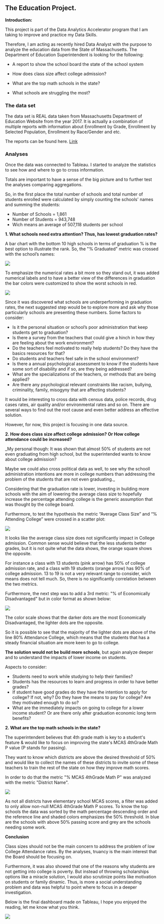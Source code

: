 ## The Education Project.

**Introduction:** 

This project is part of the Data Analytics Accelerator program that I am taking to improve and practice my Data Skills. 


Therefore, I am acting as recently hired Data Analyst with the purpose to analyze the education data from the State of Massachusetts. The Department of Education Superintendent is looking for the following:


- A report to show the school board the state of the school system 

- How does class size affect college admission?

- What are the top math schools in the state?

- What schools are struggling the most?



###  The data set


The data set is REAL data taken from Massachusetts Department of Education Website from the year 2017. It is actually a combination of multiple reports with information about  Enrollment by Grade, Enrollment by Selected Population, Enrollment by Race/Gender and etc. 


The reports can be found here. [Link](https://profiles.doe.mass.edu/statereport/)


###  Analyses


Once the data was connected to Tableau. I started to analyze the statistics to see how and where to go to cross information. 


Totals are important to have a sense of the big picture and to further test the analyses comparing aggregations. 


So, in the first place the total number of schools and total number of students enrolled were calculated by simply counting the schools' names and summing the students:


- Number of Schools = 1,861
- Number of Students = 943,748
- Wich means an average of  507,118 students per school
  

**1. What schools need extra attention? Thus, has lowest graduation rates?**


   A bar chart with the bottom 10 high schools in terms of graduation % is the best option to illustrate the rank. So, the "% Graduated" metric was crossed with the school’s names:


<img src="images/LowGrad_1.jpg?raw=true"/> 


To emphasize the numerical rates a bit more so they stand out, it was added numerical labels and to have a better view of the differences in graduation the bar colors were customized to show the worst schools in red.


<img src="images/LowGrad_2.jpg?raw=true"/>


Since it was discovered what schools are underperforming in graduation rates, the next suggested step would be to explore more and ask why those particularly schools are presenting these numbers. Some factors to consider:


- Is it the personal situation or school’s poor administration that keep students get to graduation? 
- Is there a survey from the teachers that could give a hinch in how they are feeling about the work environment?
- Do the teachers feel motivated to really help students? Do they have the basics resources for that?
- Do students and teachers feel safe in the school environment?
- Is there a annual psychological assessment to know if the students have some sort of disability and if so, are they being addressed?
- What are the specializations of the teachers, or methods that are being applied?
- Are there any psychological relevant constraints like racism, bullying, criminality, family, misogyny that are affecting students?


It would be interesting to cross data with census data, police records, drug cases rates, air quality and/or environmental rates and so on. There are several ways to find out the root cause and even better address an effective solution. 

However, for now, this project is focusing in one data source.


**2. How does class size affect college admission? Or How college attendance could be increased?**


_My personal though: It was shown that almost 50% of students are not even graduating from high school, but the superintended wants to know about college admission? 

Maybe we could also cross political data as well, to see why the schooll administration intentions are more in college numbers than addressing the problem of the students that are not even graduating._


Considering that the graduation rate is lower, investing in building more schools with the aim of lowering the average class size to hopefully increase the percentage attending college is the generic assumption that was thought by the college board. 


Furthermore, to test the hypothesis  the metric “Average Class Size” and “% Attending College” were crossed in a scatter plot:



<img src="images/CollegevsClassSize_1.jpg?raw=true"/>


It looks like the average class size does not significantly impact in College admission. Common sense would believe that the less students better grades, but it is not quite what the data shows, the orange square shows the opposite. 


For instance a class with 13 students (pink arrow) has 50% of college admission rate, and a class with 19 students (orange arrow) has 90% of college admission. 13 to 19 is not a very relevant range to consider, wich means does not tell much. So, there is no significantly correlation between the two metrics.


Furthermore, the next step was to add a 3rd metric: "% of Economically Disadvantaged" but in color format as shown below: 


<img src="images/CollegevsClassSize_2.jpg?raw=true"/>



The color scale shows that the darker dots are the most Economically Disadvantaged, the lighter dots are the opposite. 


So it is possible to see that the majority of the lighter dots are above of the line 80% Attendance College, which means that the students that has a steady financial situation are more keen to go to college.

**The solution would not be build more schools**, but again analyze deeper and to understand the impacts of lower income on students. 

Aspects to consider:

- Students need to work while studying to help their families?
- Students has the resources to learn and progress in order to have better grades?
- If student have good grades do they have the intention to apply for college? If not, why? Do they have the means to pay for college? Are they motivated enough to do so?
- What are the immediately impacts on going to college for a lower income student? Or are there only after graduation economic long term benefits?
  

**2. What are the top math schools in the state?**


The superintendent believes that 4th grade math is key to a student's feature & would like to focus on improving the state's MCAS 4thGrade Math P value (P stands for passing). 

They want to know which districts are above the desired threshold of 50% and would like to collect the names of these districts to invite some of these teachers to train the rest of the state on how they improve math scores. 


In order to do that the metric "% MCAS 4thGrade Math P" was analyzed with the metric "District Name". 


<img src="images/4thGradeMath.jpg?raw=true"/>


As not all districts have elementary school MCAS scores, a filter was added to only allow non-null MCAS 4thGrade Math P scores. To know the top schools the data was sorted by the math percentage descending order and the reference line and shaded colors emphasizes the 50% threshold. In blue are the schools with above 50% passing score and grey are the schools needing some work.


**Conclusion**

Class sizes should not be the main concern to address the problem of low College Attendance rates. By the analyses, truancy is the main interest that the Board should be focusing on.

Furthermore, it was also showed that one of the reasons why students are not getting into college is poverty. But instead of throwing scholarships options like a miracle solution, I would also scrutinize points like motivation on students or family dinamic. Thus, is more a social understanding problem and data was helpful to point where to focus in a deeper investigation.

Below is the final dashboard made on Tableau, I hope you enjoyed the reading, let me know what you think.  


<img src="images/Final Dashboard.jpg?raw=true"/>




